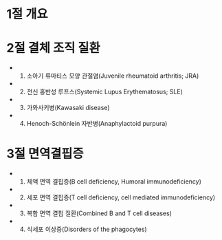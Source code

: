 # 1절 개요
# 2절 결체 조직 질환
- 1. 소아기 류마티스 모양 관절염(Juvenile rheumatoid arthritis; JRA)
- 2. 전신 홍반성 루프스(Systemic Lupus Erythematosus; SLE)
- 3. 가와사키병(Kawasaki disease)
- 4. Henoch-Schönlein 자반병(Anaphylactoid purpura)
# 3절 면역결핍증
- 1. 체액 면역 결핍증(B cell deficiency, Humoral immunodeficiency)
- 2. 세포 면역 결핍증(T cell deficiency, cell mediated immunodeficiency)
- 3. 복합 면역 결핍 질환(Combined B and T cell diseases)
- 4. 식세포 이상증(Disorders of the phagocytes)